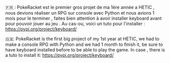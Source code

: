 🇫🇷 : PokeRacket est le premier gros projet de ma 1ère année a HETIC , nous devions réaliser un RPG sur console avec Python et nous avions 1 mois pour le terminer , faites bien attention à avoir installer keyboard avant pour pouvoir jouer au jeu . Au cas-ou, voici un tuto pour l'installer : https://pypi.org/project/keyboard/

🇬🇧: PokeRacket is the first big project of my 1st year at HETIC, we had to make a console RPG with Python and we had 1 month to finish it, be sure to have keyboard installed before to be able to play the game. In case , there is a tuto to install it: https://pypi.org/project/keyboard/
